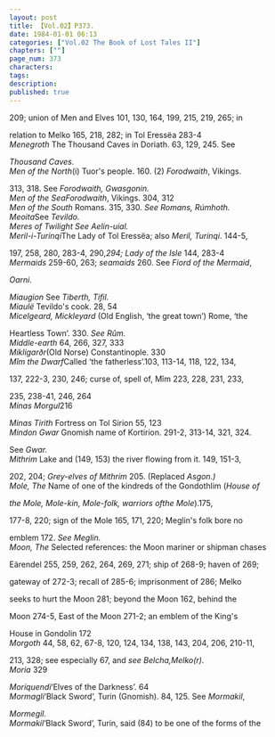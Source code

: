 ```yaml
---
layout: post
title: 【Vol.02】P373.
date: 1984-01-01 06:13
categories: ["Vol.02 The Book of Lost Tales II"]
chapters: [""]
page_num: 373
characters: 
tags: 
description: 
published: true
---
```


<p style="text-indent: 0;">
209; union of Men and Elves 101, 130, 164, 199, 215, 219, 265; in
</p>

relation to Melko 165, 218, 282; in Tol Eressëa 283-4<BR><I>Menegroth</I> The Thousand Caves in Doriath. 63, 129, 245. See

<I>Thousand Caves.<BR>Men of the North</I>(i) Tuor's people. 160. (2) <I>Forodwaith</I>, Vikings.

313, 318. See <I>Forodwaith, Gwasgonin.<BR>Men of the SeaForodwaith</I>, Vikings. 304, 312<BR><I>Men of the South</I> Romans. 315, 330. <I>See Romans, Rúmhoth.<BR>Meoita</I>See <I>Tevildo.<BR>Meres of Twilight See Aelin-uial.<BR>Meril-i-Turinqi</I>The Lady of Tol Eressëa; also <I>Meril, Turinqi</I>. 144-5,

197, 258, 280, 283-4, 290,<I>294; Lady of the Isle</I> 144, 283-4<BR><I>Mermaids</I> 259-60, 263; <I>seamaids</I> 260. See <I>Fiord of the Mermaid</I>,

<I>Oarni</I>.

<I>Miaugion</I> See <I>Tiberth, Tifil.<BR>Miaulë</I> Tevildo's cook. 28, 54<BR><I>Micelgeard, Mickleyard</I> (Old English, ‘the great town’) Rome, ‘the

Heartless Town’. 330. <I>See Rûm.<BR>Middle-earth</I> 64, 266, 327, 333<BR><I>Mikligarðr</I>(Old Norse) Constantinople. 330<BR><I>Mîm the Dwarf</I>Called ‘the fatherless’.103, 113-14, 118, 122, 134,

137, 222-3, 230, 246; curse of, spell of, Mîm 223, 228, 231, 233,

235, 238-41, 246, 264<BR><I>Minas Morgul</I>216

<I>Minas Tirith</I> Fortress on Tol Sirion 55, 123<BR><I>Mindon Gwar</I> Gnomish name of Kortirion. 291-2, 313-14, 321, 324.

See <I>Gwar.<BR>Mithrim</I> Lake and (149, 153) the river flowing from it. 149, 151-3,

202, 204; <I>Grey-elves of Mithrim</I> 205. (Replaced <I>Asgon.)<BR>Mole, The</I> Name of one of the kindreds of the Gondothlim (<I>House of</I>

<I>the Mole, Mole-kin, Mole-folk, warriors ofthe Mole</I>).175,

177-8, 220; sign of the Mole 165, 171, 220; Meglin's folk bore no

emblem 172. <I>See Meglin.<BR>Moon, The</I> Selected references: the Moon mariner or shipman chases

Eärendel 255, 259, 262, 264, 269, 271; ship of 268-9; haven of 269;

gateway of 272-3; recall of 285-6; imprisonment of 286; Melko

seeks to hurt the Moon 281; beyond the Moon 162, behind the

Moon 274-5, East of the Moon 271-2; an emblem of the King's

House in Gondolin 172<BR><I>Morgoth</I> 44, 58, 62, 67-8, 120, 124, 134, 138, 143, 204, 206, 210-11,

213, 328; see especially 67, and <I>see Belcha,Melko(r).<BR>Moria</I> 329

<I>Moriquendi</I>‘Elves of the Darkness’. 64<BR><I>Mormagli</I>‘Black Sword’, Turin (Gnomish). 84, 125. See <I>Mormakil</I>,

<I>Mormegil.<BR>Mormakil</I>‘Black Sword’, Turin, said (84) to be one of the forms of the

